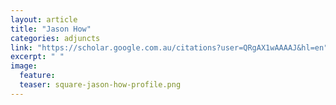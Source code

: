 ```yaml
---
layout: article
title: "Jason How"
categories: adjuncts
link: "https://scholar.google.com.au/citations?user=QRgAX1wAAAAJ&hl=en"
excerpt: " "
image:
  feature: 
  teaser: square-jason-how-profile.png
---
```

